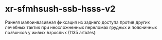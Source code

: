 # xr-sfmhsush-ssb-hsss-v2
Ранняя малоинвазивная фиксация из заднего доступа против других лечебных тактик при неосложненных переломах грудных и поясничных позвонков у живых взрослых (1135 articles)
